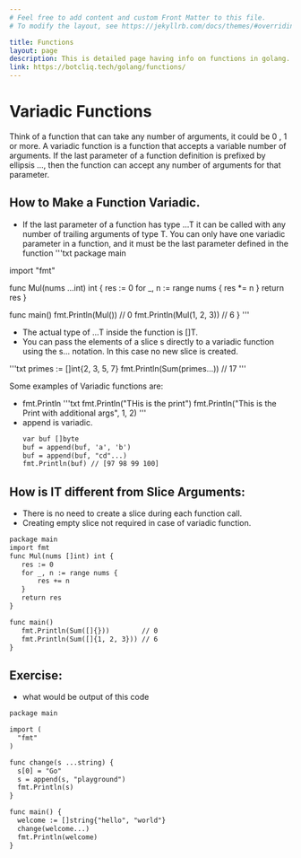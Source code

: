 ```yaml
---
# Feel free to add content and custom Front Matter to this file.
# To modify the layout, see https://jekyllrb.com/docs/themes/#overriding-theme-defaults

title: Functions
layout: page
description: This is detailed page having info on functions in golang.
link: https://botcliq.tech/golang/functions/
---
```


# Variadic Functions
  Think of a function that can take any number of  arguments, it could be 0 , 1 or more.
A variadic function is a function that accepts a variable number of arguments. 
If the last parameter of a function definition is prefixed by ellipsis ..., then the function can accept any number of arguments for that parameter.

## How to Make a Function Variadic.
  * If the last parameter of a function has type ...T it can be called with any number of trailing arguments of type T.
    You can only have one variadic parameter in a function, and it must be the last parameter defined in the function
'''txt
package main

import "fmt"

func Mul(nums ...int) int {
    res := 0
    for _, n := range nums {
        res *= n
    }
    return res
}

func main()
    fmt.Println(Mul())        // 0
    fmt.Println(Mul(1, 2, 3)) // 6
}
'''

  * The actual type of ...T inside the function is []T.
  * You can pass the elements of a slice s directly to a variadic function using the s... notation. 
  In this case no new slice is created.

'''txt
primes := []int{2, 3, 5, 7}
fmt.Println(Sum(primes...)) // 17
'''

Some examples of Variadic functions are:
 * fmt.Println
   '''txt
   fmt.Println("THis is the print")
   fmt.Println("This is the Print with additional args", 1, 2)
   '''
 * append is variadic.
   ```txt
   var buf []byte
   buf = append(buf, 'a', 'b')
   buf = append(buf, "cd"...)
   fmt.Println(buf) // [97 98 99 100]
   ```
## How is IT different from Slice Arguments:
 * There is no need to create a slice during each function call.
 * Creating empty slice not required in case of variadic function.
 ```txt
 package main
 import fmt
 func Mul(nums []int) int {
    res := 0
    for _, n := range nums {
        res += n
    }
    return res
}

func main()
    fmt.Println(Sum([]{}))        // 0
    fmt.Println(Sum([]{1, 2, 3})) // 6
}
 ```
## Exercise: 
  * what would be output of this code
  ```txt
  package main

import (
	"fmt"
)

func change(s ...string) {
	s[0] = "Go"
	s = append(s, "playground")
	fmt.Println(s)
}

func main() {
	welcome := []string{"hello", "world"}
	change(welcome...)
	fmt.Println(welcome)
}
```
